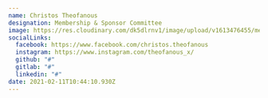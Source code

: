 ```yaml
---
name: Christos Theofanous
designation: Membership & Sponsor Committee
image: https://res.cloudinary.com/dk5dlrnv1/image/upload/v1613476455/members/theofanous_bsbwqf.jpg
socialLinks:
  facebook: https://www.facebook.com/christos.theofanous
  instagram: https://www.instagram.com/theofanous_x/
  github: "#"
  gitlab: "#"
  linkedin: "#"
date: 2021-02-11T10:44:10.930Z
---
```

